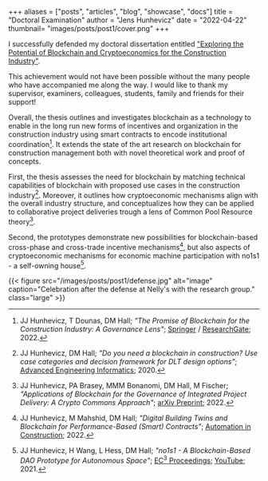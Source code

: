 +++
aliases = ["posts", "articles", "blog", "showcase", "docs"]
title = "Doctoral Examination"
author = "Jens Hunhevicz"
date = "2022-04-22"
thumbnail= "images/posts/post1/cover.png"
+++

I successfully defended my doctoral dissertation entitled ["Exploring the Potential of Blockchain and Cryptoeconomics for the Construction Industry"](https://doi.org/10.3929/ethz-b-000575095).

This achievement would not have been possible without the many people who have accompanied me along the way. I would like to thank my supervisor, examiners, colleagues, students, family and friends for their support!

Overall, the thesis outlines and investigates blockchain as a technology to enable in the long run new forms of incentives and organization in the construction industry using smart contracts to encode institutional coordination[^1]. It extends the state of the art research on blockchain for construction management both with novel theoretical work and proof of concepts.

First, the thesis assesses the need for blockchain by matching technical capabilities of blockchain with proposed use cases in the construction industry[^2]. Moreover, it outlines how cryptoeconomic mechanisms align with the overall industry structure, and conceptualizes how they can be applied to collaborative project deliveries trough a lens of Common Pool Resource theory[^3].

Second, the prototypes demonstrate new possibilities for blockchain-​based cross-​phase and cross-​trade incentive mechanisms[^4], but also aspects of cryptoeconomic mechanisms for economic machine participation with no1s1 - a self-​owning house[^5].

{{< figure src="/images/posts/post1/defense.jpg" alt="image" caption="Celebration after the defense at Nelly's with the research group." class="large" >}}

[^1]: JJ Hunhevicz, T Dounas, DM Hall; *"The Promise of Blockchain for the Construction Industry: A Governance Lens"*; <a target="_blank" rel="noopener noreferrer" href="http://dx.doi.org/10.1007/978-981-19-3759-0_2"> Springer</a> / <a target="_blank" rel="noopener noreferrer" href="https://www.researchgate.net/publication/363711482_The_Promise_of_Blockchain_for_the_Construction_Industry_A_Governance_Lens"><i class="ai ai-open-access"></i> ResearchGate</a>; 2022.
[^2]: JJ Hunhevicz, DM Hall; <i>"Do you need a blockchain in construction? Use case categories and decision framework for DLT design options"</i>; <a target="_blank" rel="noopener noreferrer" href="https://www.sciencedirect.com/science/article/pii/S147403462030063X"><i class="ai ai-open-access"></i> Advanced Engineering Informatics</a>; 2020.
[^3]: JJ Hunhevicz, PA Brasey, MMM Bonanomi, DM Hall, M Fischer; *"Applications of Blockchain for the Governance of Integrated Project Delivery: A Crypto Commons Approach"*; <a target="_blank" rel="noopener noreferrer" href="https://arxiv.org/abs/2207.07002"> <i class="ai ai-open-access"></i>  arXiv Preprint</a>; 2022.
[^4]: JJ Hunhevicz, M Mahshid, DM Hall; *"Digital Building Twins and Blockchain for Performance-Based (Smart) Contracts"*; <a target="_blank" rel="noopener noreferrer" href="https://www.sciencedirect.com/science/article/pii/S0926580521004325#ac0005"><i class="ai ai-open-access"></i> Automation in Construction</a>; 2022.
[^5]: JJ Hunhevicz, H Wang, L Hess, DM Hall; *"no1s1 - A Blockchain-Based DAO Prototype for Autonomous Space"*; <a target="_blank" rel="noopener noreferrer" href="https://ec-3.org/publications/conferences/2021/paper/?id=185"><i class="ai ai-open-access"></i> EC<sup>3</sup> Proceedings</a>; <a target="_blank" rel="noopener noreferrer" href="https://youtu.be/iyz45BHiRrc"><i class="fab fa-youtube"></i> YouTube</a>; 2021.